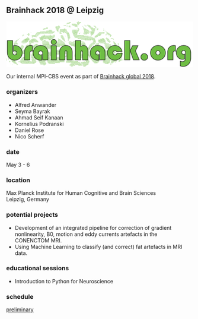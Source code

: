 ## Brainhack 2018 @ Leipzig
![](./img/brainhack_header.png)

Our internal MPI-CBS event as part of [Brainhack global 2018](https://www.brainhack.org/).

### organizers
- Alfred Anwander
- Seyma Bayrak
- Ahmad Seif Kanaan
- Kornelius Podranski
- Daniel Rose
- Nico Scherf

### date
May 3 - 6

### location
Max Planck Institute for Human Cognitive and Brain Sciences\
Leipzig, Germany

### potential projects

- Development of an integrated pipeline for correction of gradient nonlinearity, B0, motion and eddy currents artefacts in the CONENCTOM MRI. 
- Using Machine Learning to classify (and correct) fat artefacts in MRI data.

### educational sessions

- Introduction to Python for Neuroscience

### schedule
[preliminary](schedule.md)
